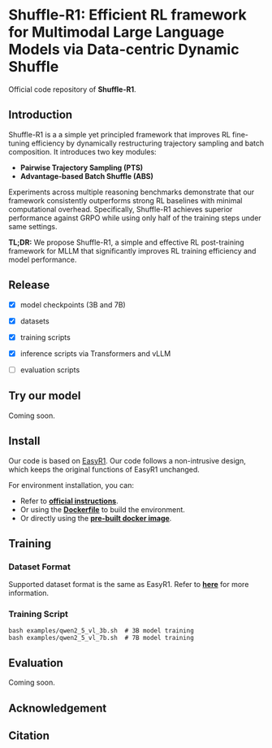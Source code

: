 # Shuffle-R1: Efficient RL framework for Multimodal Large Language Models via Data-centric Dynamic Shuffle

Official code repository of **Shuffle-R1**.

## Introduction
Shuffle-R1 is a a simple yet principled framework that improves RL fine-tuning efficiency by dynamically restructuring trajectory sampling and batch composition. It introduces two key modules:

- **Pairwise Trajectory Sampling (PTS)**
- **Advantage-based Batch Shuffle (ABS)**

Experiments across multiple reasoning benchmarks demonstrate that our framework consistently outperforms strong RL baselines with minimal computational overhead. Specifically, Shuffle-R1 achieves superior performance against GRPO while using only half of the training steps under same settings.

**TL;DR:** We propose Shuffle-R1, a simple and effective RL post-training framework for MLLM that significantly improves RL training efficiency and model performance.

## Release
 - [x] model checkpoints (3B and 7B)
 - [x] datasets
 - [x] training scripts
 - [x] inference scripts via Transformers and vLLM
 - [ ] evaluation scripts


## Try our model

Coming soon.


## Install
Our code is based on [EasyR1](https://github.com/hiyouga/EasyR1). Our code follows a non-intrusive design, which keeps the original functions of EasyR1 unchanged. 

For environment installation, you can: 
 - Refer to [**official instructions**](https://verl.readthedocs.io/en/latest/start/install.html).
 - Or using the [**Dockerfile**](Dockerfile) to build the environment.
 - Or directly using the [**pre-built docker image**](https://hub.docker.com/r/hiyouga/verl).


## Training
### Dataset Format
Supported dataset format is the same as EasyR1. Refer to [**here**](https://github.com/hiyouga/EasyR1?tab=readme-ov-file#custom-dataset) for more information.

### Training Script
```
bash examples/qwen2_5_vl_3b.sh  # 3B model training
bash examples/qwen2_5_vl_7b.sh  # 7B model training
```

## Evaluation
Coming soon.


## Acknowledgement


## Citation